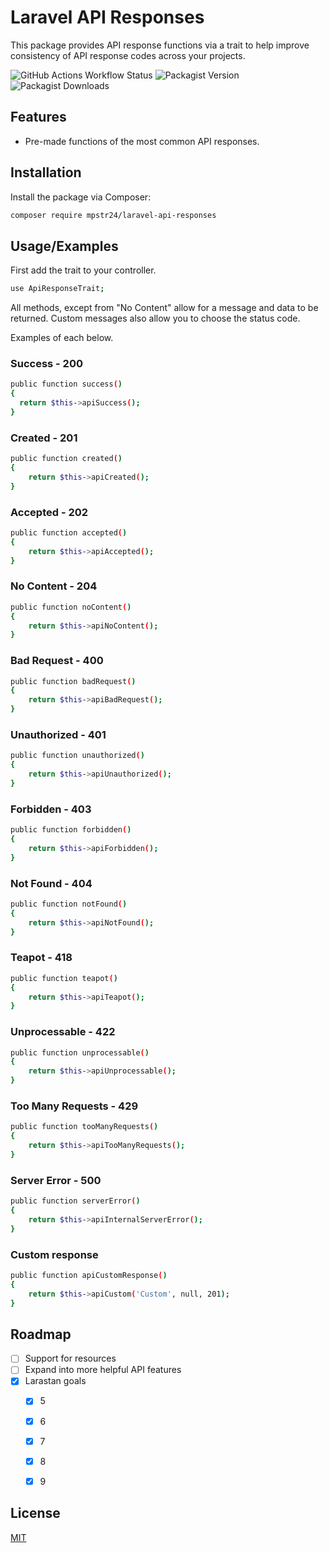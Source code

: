
# Laravel API Responses

This package provides API response functions via a trait to help improve consistency of API response codes across your projects.

![GitHub Actions Workflow Status](https://img.shields.io/github/actions/workflow/status/mpstr24/laravel-api-responses/run-tests.yml?branch=main)
![Packagist Version](https://img.shields.io/packagist/v/mpstr24/laravel-api-responses)
![Packagist Downloads](https://img.shields.io/packagist/dt/mpstr24/laravel-api-responses)

## Features

- Pre-made functions of the most common API responses.

## Installation

Install the package via Composer:

```bash
composer require mpstr24/laravel-api-responses
```


## Usage/Examples

First add the trait to your controller.

```Bash
use ApiResponseTrait;
```

All methods, except from "No Content" allow for a message and data to be returned.
Custom messages also allow you to choose the status code.

Examples of each below.

### Success - 200

```Bash
public function success()
{
  return $this->apiSuccess();
}
```

### Created - 201

```Bash
public function created()
{
    return $this->apiCreated();
}
```

### Accepted - 202

```Bash
public function accepted()
{
    return $this->apiAccepted();
}
```

### No Content - 204
```Bash
public function noContent()
{
    return $this->apiNoContent();
}
```

### Bad Request - 400
```Bash
public function badRequest()
{
    return $this->apiBadRequest();
}
```

### Unauthorized - 401
```Bash
public function unauthorized()
{
    return $this->apiUnauthorized();
}
```

### Forbidden - 403
```Bash
public function forbidden()
{
    return $this->apiForbidden();
}
```

### Not Found - 404
```Bash
public function notFound()
{
    return $this->apiNotFound();
}
```

### Teapot - 418
```Bash
public function teapot()
{
    return $this->apiTeapot();
}
```

### Unprocessable - 422
```Bash
public function unprocessable()
{
    return $this->apiUnprocessable();
}
```

### Too Many Requests - 429
```Bash
public function tooManyRequests()
{
    return $this->apiTooManyRequests();
}
```

### Server Error - 500
```Bash
public function serverError()
{
    return $this->apiInternalServerError();
}
```

### Custom response
```Bash
public function apiCustomResponse()
{
    return $this->apiCustom('Custom', null, 201);
}
```


## Roadmap

- [ ] Support for resources
- [ ] Expand into more helpful API features
- [x] Larastan goals
    - [x] 5
    - [x] 6
    - [x] 7
    - [x] 8
    - [x] 9


## License

[MIT](https://choosealicense.com/licenses/mit/)

